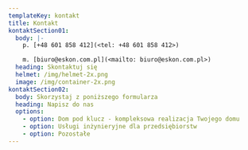 ```yaml
---
templateKey: kontakt
title: Kontakt
kontaktSection01:
  body: |-
    p. [+48 601 858 412](<tel: +48 601 858 412>)

    m. [biuro@eskon.com.pl](<mailto: biuro@eskon.com.pl>)
  heading: Skontaktuj się
  helmet: /img/helmet-2x.png
  image: /img/container-2x.png
kontaktSection02:
  body: Skorzystaj z poniższego formularza
  heading: Napisz do nas
  options:
    - option: Dom pod klucz - kompleksowa realizacja Twojego domu
    - option: Usługi inżynieryjne dla przedsiębiorstw
    - option: Pozostałe
---
```


